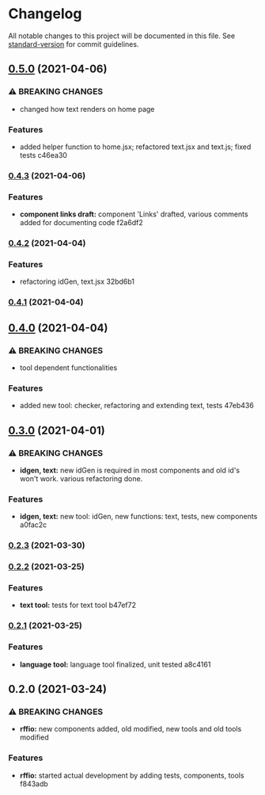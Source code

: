 # Changelog

All notable changes to this project will be documented in this file. See [standard-version](https://github.com/conventional-changelog/standard-version) for commit guidelines.

## [0.5.0](///compare/v0.4.3...v0.5.0) (2021-04-06)


### ⚠ BREAKING CHANGES

* changed how text renders on home page

### Features

* added helper function to home.jsx; refactored text.jsx and text.js; fixed tests c46ea30

### [0.4.3](///compare/v0.4.2...v0.4.3) (2021-04-06)


### Features

* **component links draft:** component 'Links' drafted, various comments added for documenting code f2a6df2

### [0.4.2](///compare/v0.4.1...v0.4.2) (2021-04-04)


### Features

* refactoring idGen, text.jsx 32bd6b1

### [0.4.1](///compare/v0.4.0...v0.4.1) (2021-04-04)

## [0.4.0](///compare/v0.3.0...v0.4.0) (2021-04-04)


### ⚠ BREAKING CHANGES

* tool dependent functionalities

### Features

* added new tool: checker, refactoring and extending text, tests 47eb436

## [0.3.0](///compare/v0.2.3...v0.3.0) (2021-04-01)


### ⚠ BREAKING CHANGES

* **idgen, text:** new idGen is required in most components and old id's won't work. various
refactoring done.

### Features

* **idgen, text:** new tool: idGen, new functions: text, tests, new components a0fac2c

### [0.2.3](///compare/v0.2.2...v0.2.3) (2021-03-30)

### [0.2.2](///compare/v0.2.1...v0.2.2) (2021-03-25)


### Features

* **text tool:** tests for text tool b47ef72

### [0.2.1](///compare/v0.2.0...v0.2.1) (2021-03-25)


### Features

* **language tool:** language tool finalized, unit tested a8c4161

## 0.2.0 (2021-03-24)


### ⚠ BREAKING CHANGES

* **rffio:** new components added, old modified, new tools and old tools modified

### Features

* **rffio:** started actual development by adding tests, components, tools f843adb
